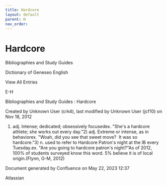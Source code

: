 ```yaml
---
title: Hardcore
layout: default
parent: H
nav_order:
---
```


# Hardcore

Bibliographies and Study Guides

Dictionary of Geneseo English

View All Entries

E-H

Bibliographies and Study Guides : Hardcore

Created by  Unknown User (crk4), last modified by  Unknown User (jcf10) on Nov 18, 2012

1) adj. Intense; dedicated; obsessively focusedex. &quot;She's a hardcore athlete; she works out every day.&quot;2) adj. Extreme or intense, as in behaviorex. &quot;Woah, did you see that sweet move?  It was so hardcore.&quot;3) n. used to refer to Hardcore Patron's night at the IB every Tuesday.ex. &quot;Are you going to hardcore patron's night?&quot;As of 2012, 100% of students surveyed know this word. 5% believe it is of local origin.(Flynn, G-M, 2012)

Document generated by Confluence on May 22, 2023 12:37

Atlassian
